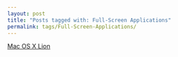 ```yaml
---
layout: post
title: "Posts tagged with: Full-Screen Applications"
permalink: tags/Full-Screen-Applications/
---
```

[Mac OS X Lion](/2011/07/mac-os-x-lion)

